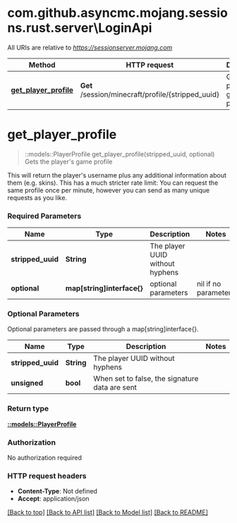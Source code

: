 # com.github.asyncmc.mojang.sessions.rust.server\LoginApi

All URIs are relative to *https://sessionserver.mojang.com*

Method | HTTP request | Description
------------- | ------------- | -------------
[**get_player_profile**](LoginApi.md#get_player_profile) | **Get** /session/minecraft/profile/{stripped_uuid} | Gets the player's game profile


# **get_player_profile**
> ::models::PlayerProfile get_player_profile(stripped_uuid, optional)
Gets the player's game profile

This will return the player's username plus any additional information about them (e.g. skins). This has a much stricter rate limit: You can request the same profile once per minute, however you can send as many unique requests as you like.

### Required Parameters

Name | Type | Description  | Notes
------------- | ------------- | ------------- | -------------
  **stripped_uuid** | **String**| The player UUID without hyphens | 
 **optional** | **map[string]interface{}** | optional parameters | nil if no parameters

### Optional Parameters
Optional parameters are passed through a map[string]interface{}.

Name | Type | Description  | Notes
------------- | ------------- | ------------- | -------------
 **stripped_uuid** | **String**| The player UUID without hyphens | 
 **unsigned** | **bool**| When set to false, the signature data are sent | 

### Return type

[**::models::PlayerProfile**](PlayerProfile.md)

### Authorization

No authorization required

### HTTP request headers

 - **Content-Type**: Not defined
 - **Accept**: application/json

[[Back to top]](#) [[Back to API list]](../README.md#documentation-for-api-endpoints) [[Back to Model list]](../README.md#documentation-for-models) [[Back to README]](../README.md)

